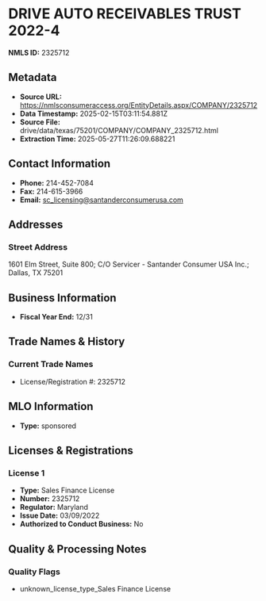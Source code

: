 # DRIVE AUTO RECEIVABLES TRUST 2022-4

**NMLS ID:** 2325712

## Metadata
- **Source URL:** https://nmlsconsumeraccess.org/EntityDetails.aspx/COMPANY/2325712
- **Data Timestamp:** 2025-02-15T03:11:54.881Z
- **Source File:** drive/data/texas/75201/COMPANY/COMPANY_2325712.html
- **Extraction Time:** 2025-05-27T11:26:09.688221

## Contact Information
- **Phone:** 214-452-7084
- **Fax:** 214-615-3966
- **Email:** sc_licensing@santanderconsumerusa.com

## Addresses
### Street Address
1601 Elm Street, Suite 800; C/O Servicer - Santander Consumer USA Inc.; Dallas, TX 75201

## Business Information
- **Fiscal Year End:** 12/31

## Trade Names & History
### Current Trade Names
- License/Registration #: 2325712

## MLO Information
- **Type:** sponsored

## Licenses & Registrations

### License 1
- **Type:** Sales Finance License
- **Number:** 2325712
- **Regulator:** Maryland
- **Issue Date:** 03/09/2022
- **Authorized to Conduct Business:** No

## Quality & Processing Notes
### Quality Flags
- unknown_license_type_Sales Finance License
